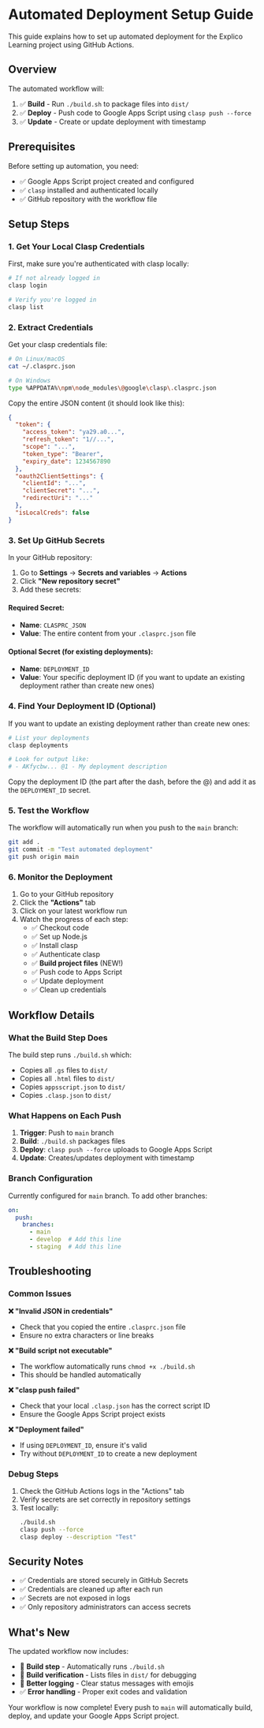 # Automated Deployment Setup Guide

This guide explains how to set up automated deployment for the Explico Learning project using GitHub Actions.

## Overview

The automated workflow will:
1. ✅ **Build** - Run `./build.sh` to package files into `dist/`
2. ✅ **Deploy** - Push code to Google Apps Script using `clasp push --force`  
3. ✅ **Update** - Create or update deployment with timestamp

## Prerequisites

Before setting up automation, you need:
- ✅ Google Apps Script project created and configured
- ✅ `clasp` installed and authenticated locally
- ✅ GitHub repository with the workflow file

## Setup Steps

### 1. Get Your Local Clasp Credentials

First, make sure you're authenticated with clasp locally:

```bash
# If not already logged in
clasp login

# Verify you're logged in
clasp list
```

### 2. Extract Credentials

Get your clasp credentials file:

```bash
# On Linux/macOS
cat ~/.clasprc.json

# On Windows
type %APPDATA%\npm\node_modules\@google\clasp\.clasprc.json
```

Copy the entire JSON content (it should look like this):
```json
{
  "token": {
    "access_token": "ya29.a0...",
    "refresh_token": "1//...",
    "scope": "...",
    "token_type": "Bearer",
    "expiry_date": 1234567890
  },
  "oauth2ClientSettings": {
    "clientId": "...",
    "clientSecret": "...",
    "redirectUri": "..."
  },
  "isLocalCreds": false
}
```

### 3. Set Up GitHub Secrets

In your GitHub repository:

1. Go to **Settings** → **Secrets and variables** → **Actions**
2. Click **"New repository secret"**
3. Add these secrets:

#### Required Secret:
- **Name**: `CLASPRC_JSON`  
- **Value**: The entire content from your `.clasprc.json` file

#### Optional Secret (for existing deployments):
- **Name**: `DEPLOYMENT_ID`
- **Value**: Your specific deployment ID (if you want to update an existing deployment rather than create new ones)

### 4. Find Your Deployment ID (Optional)

If you want to update an existing deployment rather than create new ones:

```bash
# List your deployments
clasp deployments

# Look for output like:
# - AKfycbw... @1 - My deployment description
```

Copy the deployment ID (the part after the dash, before the @) and add it as the `DEPLOYMENT_ID` secret.

### 5. Test the Workflow

The workflow will automatically run when you push to the `main` branch:

```bash
git add .
git commit -m "Test automated deployment"
git push origin main
```

### 6. Monitor the Deployment

1. Go to your GitHub repository
2. Click the **"Actions"** tab
3. Click on your latest workflow run
4. Watch the progress of each step:
   - ✅ Checkout code
   - ✅ Set up Node.js
   - ✅ Install clasp
   - ✅ Authenticate clasp
   - ✅ **Build project files** (NEW!)
   - ✅ Push code to Apps Script
   - ✅ Update deployment
   - ✅ Clean up credentials

## Workflow Details

### What the Build Step Does

The build step runs `./build.sh` which:
- Copies all `.gs` files to `dist/`
- Copies all `.html` files to `dist/`
- Copies `appsscript.json` to `dist/`
- Copies `.clasp.json` to `dist/`

### What Happens on Each Push

1. **Trigger**: Push to `main` branch
2. **Build**: `./build.sh` packages files
3. **Deploy**: `clasp push --force` uploads to Google Apps Script
4. **Update**: Creates/updates deployment with timestamp

### Branch Configuration

Currently configured for `main` branch. To add other branches:

```yaml
on:
  push:
    branches:
      - main
      - develop  # Add this line
      - staging  # Add this line
```

## Troubleshooting

### Common Issues

**❌ "Invalid JSON in credentials"**
- Check that you copied the entire `.clasprc.json` file
- Ensure no extra characters or line breaks

**❌ "Build script not executable"**  
- The workflow automatically runs `chmod +x ./build.sh`
- This should be handled automatically

**❌ "clasp push failed"**
- Check that your local `.clasp.json` has the correct script ID
- Ensure the Google Apps Script project exists

**❌ "Deployment failed"**
- If using `DEPLOYMENT_ID`, ensure it's valid
- Try without `DEPLOYMENT_ID` to create a new deployment

### Debug Steps

1. Check the GitHub Actions logs in the "Actions" tab
2. Verify secrets are set correctly in repository settings
3. Test locally:
   ```bash
   ./build.sh
   clasp push --force
   clasp deploy --description "Test"
   ```

## Security Notes

- ✅ Credentials are stored securely in GitHub Secrets
- ✅ Credentials are cleaned up after each run
- ✅ Secrets are not exposed in logs
- ✅ Only repository administrators can access secrets

## What's New

The updated workflow now includes:
- 🔧 **Build step** - Automatically runs `./build.sh`
- 📁 **Build verification** - Lists files in `dist/` for debugging
- 🚀 **Better logging** - Clear status messages with emojis
- ✅ **Error handling** - Proper exit codes and validation

Your workflow is now complete! Every push to `main` will automatically build, deploy, and update your Google Apps Script project.
